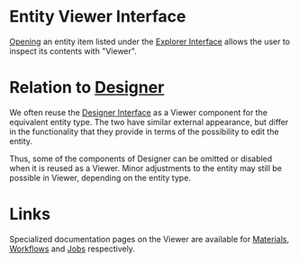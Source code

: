 # Entity Viewer Interface

[Opening](../actions/open-edit.md) an entity item listed under the [Explorer Interface](explorer.md) allows the user to inspect its contents with "Viewer".

# Relation to [Designer](designer.md) 

We often reuse the [Designer Interface](designer.md) as a Viewer component for the equivalent entity type. The two have similar external appearance, but differ in the functionality that they provide in terms of the possibility to edit the entity. 

Thus, some of the components of Designer can be omitted or disabled when it is reused as a Viewer. Minor adjustments to the entity may still be possible in Viewer, depending on the entity type. 

# Links

Specialized documentation pages on the Viewer are available for [Materials](/materials-designer/overview.md), [Workflows](/workflow-designer/general-overview.md) and [Jobs](/jobs-designer/overview.md) respectively.
